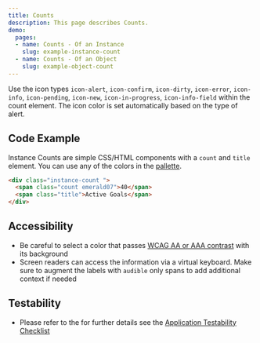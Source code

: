 ```yaml
---
title: Counts
description: This page describes Counts.
demo:
  pages:
  - name: Counts - Of an Instance
    slug: example-instance-count
  - name: Counts - Of an Object
    slug: example-object-count
---
```


Use the icon types `icon-alert`, `icon-confirm`, `icon-dirty`, `icon-error`, `icon-info`, `icon-pending`, `icon-new`, `icon-in-progress`, `icon-info-field` within the count element. The icon color is set automatically based on the type of alert.

## Code Example

Instance Counts are simple CSS/HTML components with a `count` and `title` element. You can use any of the colors in the [pallette]( ./colors).

```html
<div class="instance-count ">
  <span class="count emerald07">40</span>
  <span class="title">Active Goals</span>
</div>
```

## Accessibility

- Be careful to select a color that passes [WCAG AA or AAA contrast](http://webaim.org/resources/contrastchecker/) with its background
- Screen readers can access the information via a virtual keyboard. Make sure to augment the labels with `audible` only spans to add additional context if needed

## Testability

- Please refer to the for further details see the [Application Testability Checklist](https://design.infor.com/resources/application-testability-checklist)

